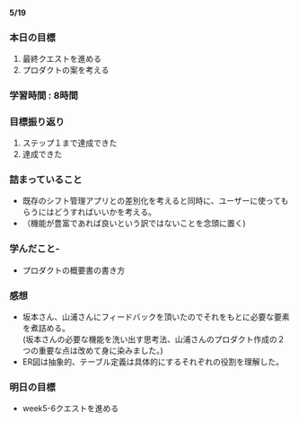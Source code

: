 #### 5/19
### 本日の目標
1. 最終クエストを進める
2. プロダクトの案を考える
### 学習時間 : 8時間  
### 目標振り返り
1. ステップ１まで達成できた
2. 達成できた
### 詰まっていること
- 既存のシフト管理アプリとの差別化を考えると同時に、ユーザーに使ってもらうにはどうすればいいかを考える。  
- （機能が豊富であれば良いという訳ではないことを念頭に置く)
### 学んだこと- 
- プロダクトの概要書の書き方
### 感想
- 坂本さん、山浦さんにフィードバックを頂いたのでそれをもとに必要な要素を煮詰める。  
   (坂本さんの必要な機能を洗い出す思考法、山浦さんのプロダクト作成の２つの重要な点は改めて身に染みました。)
- ER図は抽象的、テーブル定義は具体的にするそれぞれの役割を理解した。
### 明日の目標
- week5-6クエストを進める
